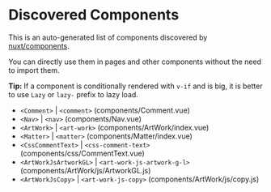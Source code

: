 # Discovered Components

This is an auto-generated list of components discovered by [nuxt/components](https://github.com/nuxt/components).

You can directly use them in pages and other components without the need to import them.

**Tip:** If a component is conditionally rendered with `v-if` and is big, it is better to use `Lazy` or `lazy-` prefix to lazy load.

- `<Comment>` | `<comment>` (components/Comment.vue)
- `<Nav>` | `<nav>` (components/Nav.vue)
- `<ArtWork>` | `<art-work>` (components/ArtWork/index.vue)
- `<Matter>` | `<matter>` (components/Matter/index.vue)
- `<CssCommentText>` | `<css-comment-text>` (components/css/CommentText.vue)
- `<ArtWorkJsArtworkGL>` | `<art-work-js-artwork-g-l>` (components/ArtWork/js/ArtworkGL.js)
- `<ArtWorkJsCopy>` | `<art-work-js-copy>` (components/ArtWork/js/copy.js)
